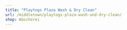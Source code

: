 ```yaml
---
title: "Playtogs Plaza Wash & Dry Clean"
url: /middletown/playtogs-plaza-wash-und-dry-clean/
shop: Wäscherei
---
```

